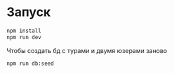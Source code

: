 # Запуск

```bash
npm install
npm run dev
```

Чтобы создать бд с турами и двумя юзерами заново
```bash
npm run db:seed
```